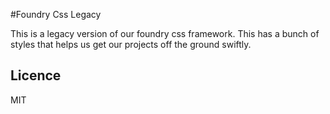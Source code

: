 #Foundry Css Legacy

This is a legacy version of our foundry css framework.
This has a bunch of styles that helps us get our projects off the ground swiftly.

## Licence

MIT
